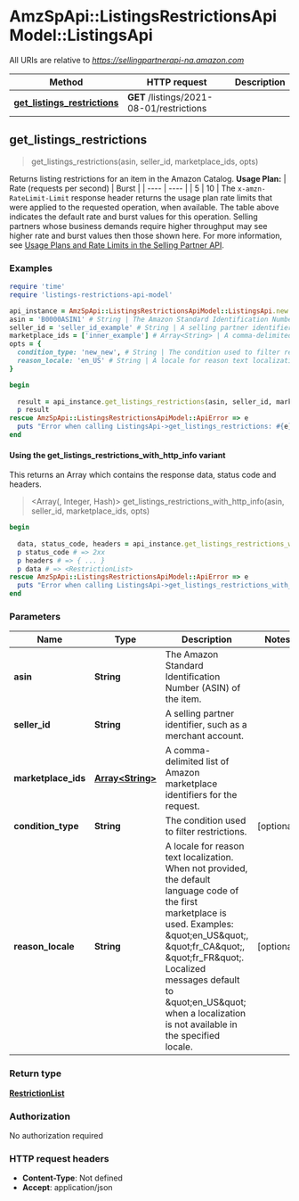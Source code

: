 # AmzSpApi::ListingsRestrictionsApiModel::ListingsApi

All URIs are relative to *https://sellingpartnerapi-na.amazon.com*

| Method | HTTP request | Description |
| ------ | ------------ | ----------- |
| [**get_listings_restrictions**](ListingsApi.md#get_listings_restrictions) | **GET** /listings/2021-08-01/restrictions |  |


## get_listings_restrictions

> <RestrictionList> get_listings_restrictions(asin, seller_id, marketplace_ids, opts)



Returns listing restrictions for an item in the Amazon Catalog.   **Usage Plan:**  | Rate (requests per second) | Burst | | ---- | ---- | | 5 | 10 |  The `x-amzn-RateLimit-Limit` response header returns the usage plan rate limits that were applied to the requested operation, when available. The table above indicates the default rate and burst values for this operation. Selling partners whose business demands require higher throughput may see higher rate and burst values then those shown here. For more information, see [Usage Plans and Rate Limits in the Selling Partner API](doc:usage-plans-and-rate-limits-in-the-sp-api).

### Examples

```ruby
require 'time'
require 'listings-restrictions-api-model'

api_instance = AmzSpApi::ListingsRestrictionsApiModel::ListingsApi.new
asin = 'B0000ASIN1' # String | The Amazon Standard Identification Number (ASIN) of the item.
seller_id = 'seller_id_example' # String | A selling partner identifier, such as a merchant account.
marketplace_ids = ['inner_example'] # Array<String> | A comma-delimited list of Amazon marketplace identifiers for the request.
opts = {
  condition_type: 'new_new', # String | The condition used to filter restrictions.
  reason_locale: 'en_US' # String | A locale for reason text localization. When not provided, the default language code of the first marketplace is used. Examples: \"en_US\", \"fr_CA\", \"fr_FR\". Localized messages default to \"en_US\" when a localization is not available in the specified locale.
}

begin
  
  result = api_instance.get_listings_restrictions(asin, seller_id, marketplace_ids, opts)
  p result
rescue AmzSpApi::ListingsRestrictionsApiModel::ApiError => e
  puts "Error when calling ListingsApi->get_listings_restrictions: #{e}"
end
```

#### Using the get_listings_restrictions_with_http_info variant

This returns an Array which contains the response data, status code and headers.

> <Array(<RestrictionList>, Integer, Hash)> get_listings_restrictions_with_http_info(asin, seller_id, marketplace_ids, opts)

```ruby
begin
  
  data, status_code, headers = api_instance.get_listings_restrictions_with_http_info(asin, seller_id, marketplace_ids, opts)
  p status_code # => 2xx
  p headers # => { ... }
  p data # => <RestrictionList>
rescue AmzSpApi::ListingsRestrictionsApiModel::ApiError => e
  puts "Error when calling ListingsApi->get_listings_restrictions_with_http_info: #{e}"
end
```

### Parameters

| Name | Type | Description | Notes |
| ---- | ---- | ----------- | ----- |
| **asin** | **String** | The Amazon Standard Identification Number (ASIN) of the item. |  |
| **seller_id** | **String** | A selling partner identifier, such as a merchant account. |  |
| **marketplace_ids** | [**Array&lt;String&gt;**](String.md) | A comma-delimited list of Amazon marketplace identifiers for the request. |  |
| **condition_type** | **String** | The condition used to filter restrictions. | [optional] |
| **reason_locale** | **String** | A locale for reason text localization. When not provided, the default language code of the first marketplace is used. Examples: \&quot;en_US\&quot;, \&quot;fr_CA\&quot;, \&quot;fr_FR\&quot;. Localized messages default to \&quot;en_US\&quot; when a localization is not available in the specified locale. | [optional] |

### Return type

[**RestrictionList**](RestrictionList.md)

### Authorization

No authorization required

### HTTP request headers

- **Content-Type**: Not defined
- **Accept**: application/json

